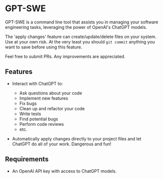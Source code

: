 # GPT-SWE

GPT-SWE is a command line tool that assists you in managing your software engineering tasks, leveraging the power of OpenAI's ChatGPT models.

The 'apply changes' feature can create/update/delete files on your system. Use at your own risk. At the very least you should `git commit` anything you want to save before using this feature.

Feel free to submit PRs. Any improvements are appreciated.

## Features

- Interact with ChatGPT to:
  - Ask questions about your code
  - Implement new features
  - Fix bugs
  - Clean up and refactor your code
  - Write tests
  - Find potential bugs
  - Perform code reviews
  - etc.

- Automatically apply changes directly to your project files and let ChatGPT do all of your work. Dangerous and fun!

## Requirements

- An OpenAI API key with access to ChatGPT models.
